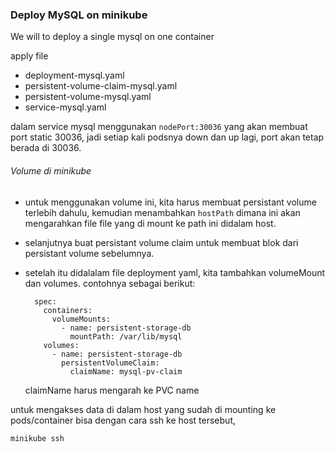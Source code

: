 ### Deploy MySQL on minikube
 We will to deploy a single mysql on one container
 
 apply file 
- deployment-mysql.yaml
- persistent-volume-claim-mysql.yaml
- persistent-volume-mysql.yaml
- service-mysql.yaml
 
 dalam service mysql menggunakan `nodePort:30036` yang akan membuat port static 30036, jadi setiap kali podsnya down dan up lagi, port akan tetap berada di 30036.
 
 
###### Volume di minikube
- untuk menggunakan volume ini, kita harus membuat persistant volume terlebih dahulu, kemudian menambahkan `hostPath`
dimana ini akan mengarahkan file file yang di mount ke path ini didalam host.
- selanjutnya buat persistant volume claim untuk membuat blok dari persistant volume sebelumnya.
- setelah itu didalalam file deployment yaml, kita tambahkan volumeMount dan volumes. contohnya sebagai berikut:
        
        spec:
          containers:
            volumeMounts:
              - name: persistent-storage-db
                mountPath: /var/lib/mysql
          volumes:
            - name: persistent-storage-db
              persistentVolumeClaim:
                claimName: mysql-pv-claim
            
    
    claimName harus mengarah ke PVC name
    
 untuk mengakses data di dalam host yang sudah di mounting ke pods/container bisa dengan cara ssh ke host tersebut,
    
    minikube ssh